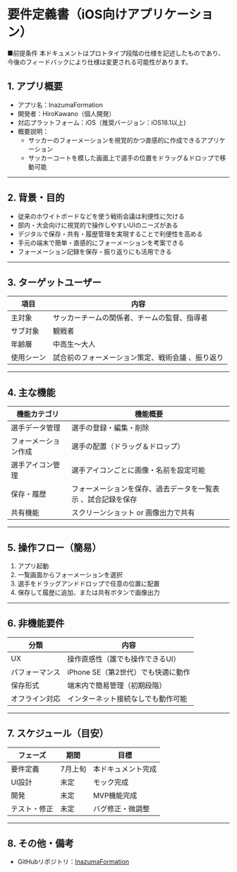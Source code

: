 # 要件定義書（iOS向けアプリケーション）

■前提条件
本ドキュメントはプロトタイプ段階の仕様を記述したものであり、今後のフィードバックにより仕様は変更される可能性があります。

## 1. アプリ概要

- アプリ名：InazumaFormation
- 開発者：HiroKawano（個人開発）
- 対応プラットフォーム：iOS（推奨バージョン：iOS18.1以上)
- 概要説明：
  - サッカーのフォーメーションを視覚的かつ直感的に作成できるアプリケーション
  - サッカーコートを模した画面上で選手の位置をドラッグ＆ドロップで移動可能

---

## 2. 背景・目的

- 従来のホワイトボードなどを使う戦術会議は利便性に欠ける
- 部内・大会向けに視覚的で操作しやすいUIのニーズがある
- デジタルで保存・共有・履歴管理を実現することで利便性を高める
- 手元の端末で簡単・直感的にフォーメーションを考案できる
- フォーメーション記録を保存・振り返りにも活用できる

---

## 3. ターゲットユーザー

| 項目 | 内容 |
|------|------|
| 主対象 | サッカーチームの関係者、チームの監督、指導者|
| サブ対象 | 観戦者
| 年齢層 | 中高生〜大人 |
| 使用シーン | 試合前のフォーメーション策定、戦術会議 、振り返り|

---

## 4. 主な機能

| 機能カテゴリ | 機能概要 |
|--------------|----------|
| 選手データ管理   | 選手の登録・編集・削除 |
| フォーメーション作成 | 選手の配置（ドラッグ＆ドロップ） |
| 選手アイコン管理   | 選手アイコンごとに画像・名前を設定可能 |
| 保存・履歴   | フォーメーションを保存、過去データを一覧表示 、試合記録を保存|
| 共有機能     | スクリーンショット or 画像出力で共有 |

---

## 5. 操作フロー（簡易）

1. アプリ起動  
2. 一覧画面からフォーメーションを選択
3. 選手をドラッグアンドドロップで任意の位置に配置
4. 保存して履歴に追加、または共有ボタンで画像出力

---

## 6. 非機能要件

| 分類 | 内容 |
|------|------|
| UX   | 操作直感性（誰でも操作できるUI） |
| パフォーマンス | iPhone SE（第2世代）でも快適に動作 |
| 保存形式 | 端末内で簡易管理（初期段階） |
| オフライン対応 | インターネット接続なしでも動作可能 |

---

## 7. スケジュール（目安）

| フェーズ | 期間 | 目標 |
|----------|------|------|
| 要件定義 | 7月上旬 | 本ドキュメント完成 |
| UI設計   | 未定 | モック完成 |
| 開発     | 未定 | MVP機能完成 |
| テスト・修正 | 未定 | バグ修正・微調整 |

---

## 8. その他・備考

- GitHubリポジトリ：[InazumaFormation](https://github.com/HiroKawano/InazumaFormation)
